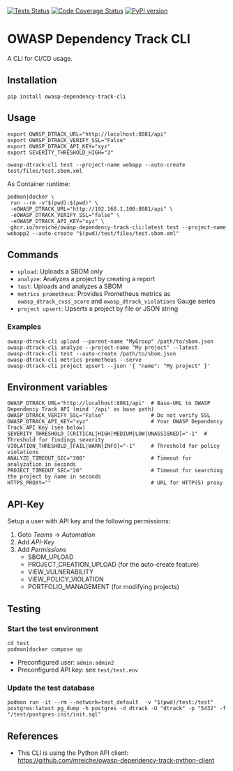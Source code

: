 [![Tests Status](https://github.com/mreiche/owasp-dependency-track-cli/actions/workflows/test-and-build.yml/badge.svg)](https://github.com/mreiche/owasp-dependency-track-cli/actions/workflows/test-and-build.yml)
[![Code Coverage Status](https://codecov.io/github/mreiche/owasp-dependency-track-cli/branch/main/graph/badge.svg)](https://app.codecov.io/github/mreiche/owasp-dependency-track-cli)
[![PyPI version](https://badge.fury.io/py/owasp-dependency-track-cli.svg)](https://badge.fury.io/py/owasp-dependency-track-cli)

# OWASP Dependency Track CLI

A CLI for CI/CD usage.

## Installation

```shell
pip install owasp-dependency-track-cli
```

## Usage

```shell
export OWASP_DTRACK_URL="http://localhost:8081/api"
export OWASP_DTRACK_VERIFY_SSL="False"
export OWASP_DTRACK_API_KEY="xyz"
export SEVERITY_THRESHOLD_HIGH="3"

owasp-dtrack-cli test --project-name webapp --auto-create test/files/test.sbom.xml
```

As Container runtime:

```shell
podman|docker \
 run --rm -v"$(pwd):$(pwd)" \
 -eOWASP_DTRACK_URL="http://192.168.1.100:8081/api" \
 -eOWASP_DTRACK_VERIFY_SSL="false" \
 -eOWASP_DTRACK_API_KEY="xyz" \
 ghcr.io/mreiche/owasp-dependency-track-cli:latest test --project-name webapp2 --auto-create "$(pwd)/test/files/test.sbom.xml"
```

## Commands

- `upload`: Uploads a SBOM only
- `analyze`: Analyzes a project by creating a report
- `test`: Uploads and analyzes a SBOM
- `metrics prometheus`: Provides Prometheus metrics as `owasp_dtrack_cvss_score` and `owasp_dtrack_violations` Gauge series
- `project upsert`: Upserts a project by file or JSON string

### Examples

```shell
owasp-dtrack-cli upload --parent-name "MyGroup" /path/to/sbom.json
owasp-dtrack-cli analyze --project-name "My project" --latest
owasp-dtrack-cli test --auto-create /path/to/sbom.json
owasp-dtrack-cli metrics prometheus --serve
owasp-dtrack-cli project upsert --json '{ "name": "My project" }'
```

## Environment variables
```shell
OWASP_DTRACK_URL="http://localhost:8081/api"  # Base-URL to OWASP Dependency Track API (mind '/api' as base path)
OWASP_DTRACK_VERIFY_SSL="False"               # Do not verify SSL
OWASP_DTRACK_API_KEY="xyz"                    # Your OWASP Dependency Track API Key (see below)
SEVERITY_THRESHOLD_[CRITICAL|HIGH|MEDIUM|LOW|UNASSIGNED]="-1"  # Threshold for findings severity
VIOLATION_THRESHOLD_[FAIL|WARN|INFO]="-1"     # Threshold for policy violations
ANALYZE_TIMEOUT_SEC="300"                     # Timeout for analyzation in seconds
PROJECT_TIMEOUT_SEC="20"                      # Timeout for searching the project by name in seconds
HTTPS_PROXY=""                                # URL for HTTP(S) proxy
```

## API-Key

Setup a user with API key and the following permissions:

1. Goto *Teams* -> *Automation*
2. Add *API-Key*
3. Add *Permissions*
   - SBOM_UPLOAD
   - PROJECT_CREATION_UPLOAD (for the auto-create feature)
   - VIEW_VULNERABILITY
   - VIEW_POLICY_VIOLATION
   - PORTFOLIO_MANAGEMENT (for modifying projects)

## Testing

### Start the test environment
```shell
cd test
podman|docker compose up
```

- Preconfigured user: `admin:admin2`
- Preconfigured API key: see `test/test.env`


### Update the test database
```shell
podman run -it --rm --network=test_default  -v "$(pwd)/test:/test" postgres:latest pg_dump -h postgres -d dtrack -U "dtrack" -p "5432" -f "/test/postgres-init/init.sql"
```

## References

- This CLI is using the Python API client: https://github.com/mreiche/owasp-dependency-track-python-client
